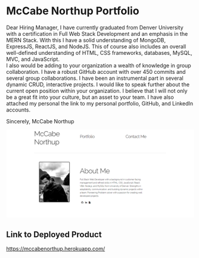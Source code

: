 # McCabe Northup Portfolio

Dear Hiring Manager,
I have currently graduated from Denver University with a certification in Full Web Stack Development and an emphasis in the MERN Stack. With this I have a solid understanding of MongoDB, ExpressJS, ReactJS, and NodeJS. This of course also includes an overall well-defined understanding of HTML, CSS frameworks, databases, MySQL, MVC, and JavaScript.    
I also would be adding to your organization a wealth of knowledge in group collaboration. I have a robust GitHub account with over 450 commits and several group collaborations. I have been an instrumental part in several dynamic CRUD, interactive projects. 
I would like to speak further about the current open position within your organization. I believe that I will not only be a great fit into your culture, but an asset to your team. 
I have also attached my personal the link to my personal portfolio, GitHub, and LinkedIn accounts. 

Sincerely,
McCabe Northup

![image](public/images/readme.png)

## Link to Deployed Product
https://mccabenorthup.herokuapp.com/